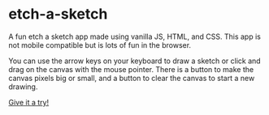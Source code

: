 # etch-a-sketch

A fun etch a sketch app made using vanilla JS, HTML, and CSS. This app is not mobile compatible but is lots of fun in the browser. 

You can use the arrow keys on your keyboard to draw a sketch or click and drag on the canvas with the mouse pointer. There is a button to make the canvas pixels big or small, and a button to clear the canvas to start a new drawing.


[Give it a try!](http://almjones.com/etch-a-sketch/)

